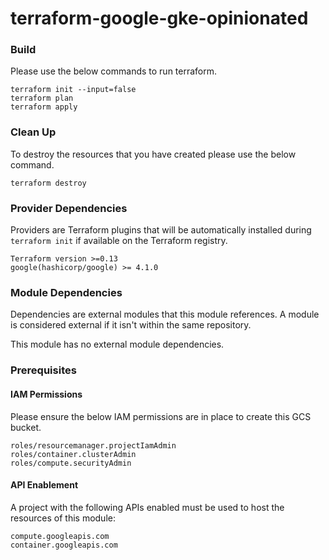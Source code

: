 # terraform-google-gke-opinionated 

### Build
Please use the below commands to run terraform.

```
terraform init --input=false
terraform plan
terraform apply
```

### Clean Up
To destroy the resources that you have created please use the below command.

```
terraform destroy
```

### Provider Dependencies
Providers are Terraform plugins that will be automatically installed during `terraform init` if available on the Terraform registry.
```
Terraform version >=0.13
google(hashicorp/google) >= 4.1.0
```


### Module Dependencies
Dependencies are external modules that this module references. A module is considered external if it isn't within the same repository.

This module has no external module dependencies.

### Prerequisites
#### IAM Permissions
Please ensure the below IAM permissions are in place to create this GCS bucket.

```
roles/resourcemanager.projectIamAdmin
roles/container.clusterAdmin
roles/compute.securityAdmin
```
#### API Enablement
A project with the following APIs enabled must be used to host the resources of this module:

```
compute.googleapis.com
container.googleapis.com
```
